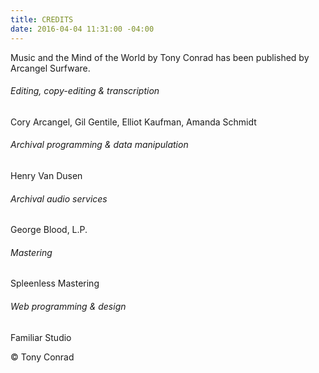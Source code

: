 ```yaml
---
title: CREDITS
date: 2016-04-04 11:31:00 -04:00
---
```


Music and the Mind of the World by Tony Conrad has been published by Arcangel Surfware. 

###### Editing, copy-editing & transcription
Cory Arcangel, Gil Gentile, Elliot Kaufman, Amanda Schmidt

###### Archival programming & data manipulation
Henry Van Dusen 

###### Archival audio services
George Blood, L.P.

###### Mastering
Spleenless Mastering

###### Web programming & design
Familiar Studio 

© Tony Conrad